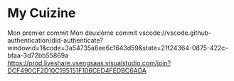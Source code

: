 # My Cuizine
Mon premier commit
Mon deuxième commit
vscode://vscode.github-authentication/did-authenticate?windowid=1&code=3a54735a6ee6c1643d59&state=21f24364-0875-422c-bfaa-3d72bb55869a
https://prod.liveshare.vsengsaas.visualstudio.com/join?DCF490CF2D10C195151F106CED4FEDBC6ADA
